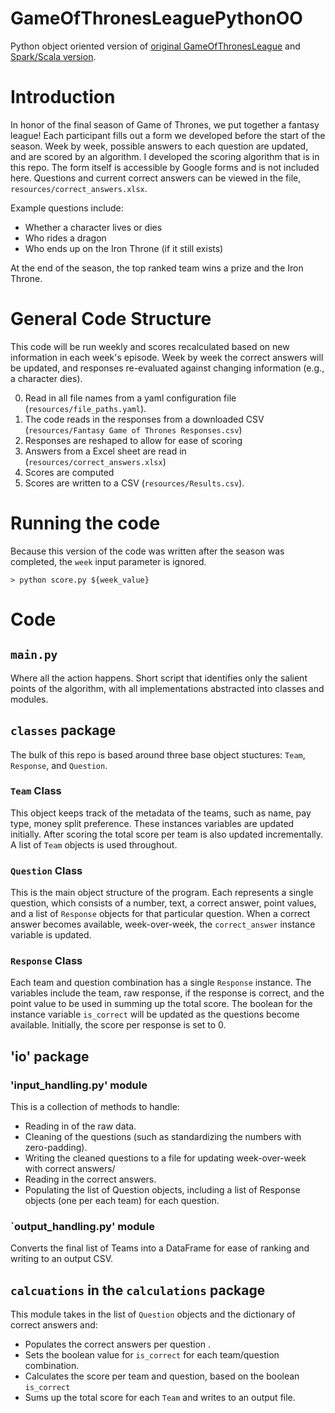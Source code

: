 # GameOfThronesLeaguePythonOO
Python object oriented version of [original GameOfThronesLeague](https://github.com/Anne-alysis/GameOfThronesLeague) 
 and [Spark/Scala version](https://github.com/Anne-alysis/GameOfThronesLeagueSpark).  


# Introduction

In honor of the final season of Game of Thrones, we put together a fantasy league!  Each participant fills
out a form we developed before the start of the season. Week by week, possible answers to each question are updated, and 
are scored by an algorithm. I developed the scoring algorithm that is in this repo. The form itself is accessible by Google 
forms and is not included here. Questions and current correct answers can be viewed in the file, `resources/correct_answers.xlsx`. 

Example questions include:
 
 * Whether a character lives or dies
 * Who rides a dragon
 * Who ends up on the Iron Throne (if it still exists)

At the end of the season, the top ranked team wins a prize and the Iron Throne. 


# General Code Structure

This code will be run weekly and scores recalculated based on new information in each week's episode.  Week by 
week the correct answers will be updated, and responses re-evaluated against changing information (e.g., 
a character dies).

0) Read in all file names from a yaml configuration file (`resources/file_paths.yaml`). 
1) The code reads in the responses from a downloaded CSV (`resources/Fantasy Game of Thrones Responses.csv`)
2) Responses are reshaped to allow for ease of scoring
3) Answers from a Excel sheet are read in (`resources/correct_answers.xlsx`)
4) Scores are computed 
5) Scores are written to a CSV (`resources/Results.csv`).  


# Running the code

Because this version of the code was written after the season was completed, the `week` input parameter is ignored.  

`> python score.py ${week_value}`

# Code

## `main.py`

Where all the action happens.  Short script that identifies only the salient points of the algorithm, with all 
implementations abstracted into classes and modules.  

## `classes` package
The bulk of this repo is based around three base object stuctures: `Team`, `Response`, and `Question`.

### `Team` Class
This object keeps track of the metadata of the teams, such as name, pay type, money split preference.  These 
instances variables are updated initially.  After scoring the total score per team is also updated incrementally.  A list
of `Team` objects is used throughout.  

### `Question` Class
This is the main object structure of the program.  Each represents a single question, which consists of a number, text, a correct
answer, point values, and a list of `Response` objects for that particular question.  When a correct answer becomes 
available, week-over-week, the `correct_answer` instance variable is updated.  

### `Response` Class
Each team and question combination has a single `Response` instance. The variables include the team, raw response, 
if the response is correct, and the point value to be used in summing up the total score.  The boolean for the instance variable
 `is_correct` will be updated as the questions become available.  Initially, the score per response is set to 0.  
 
  

## 'io' package 
### 'input_handling.py' module 

This is a collection of methods to handle:
* Reading in of the raw data.
* Cleaning of the questions (such as standardizing the numbers with zero-padding). 
* Writing the cleaned questions to a file for updating week-over-week with correct answers/
* Reading in the correct answers.  
* Populating the list of Question objects, including a list of Response objects (one per each team) for each question.

### `output_handling.py' module 
Converts the final list of Teams into a DataFrame for ease of ranking and writing to an output CSV.   
 
## `calcuations` in the `calculations` package 
This module takes in the list of `Question` objects and the dictionary of correct answers and: 
* Populates the correct answers per question .
* Sets the boolean value for `is_correct` for each team/question combination.
* Calculates the score per team and question, based on the boolean `is_correct` 
* Sums up the total score for each `Team` and writes to an output file.  